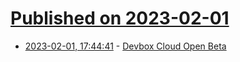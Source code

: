 # [Published on 2023-02-01](index.md)

* [2023-02-01, 17:44:41](https://lobste.rs/s/tzqz4m/devbox_cloud_open_beta) - [Devbox Cloud Open Beta](https://www.jetpack.io/devbox/docs/devbox_cloud/)
